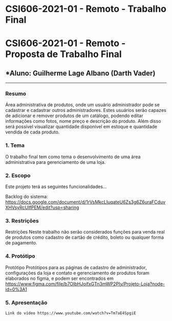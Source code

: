 # **CSI606-2021-01 - Remoto - Trabalho Final**

# **CSI606-2021-01 - Remoto - Proposta de Trabalho Final**
## *Aluno: Guilherme Lage Albano (Darth Vader)

--------------

<!-- Descrever um resumo sobre o trabalho. -->

### Resumo

  Área administrativa de produtos, onde um usuário administrador pode se cadastrar e cadastrar outros administradores. Estes usuários serão capazes de adicionar e remover produtos de um catálogo, podendo editar informações como fotos, nome preço e descrição do produto. Além disso será possível visualizar quantidade disponível em estoque e quantidade vendida de cada produto.

<!-- Apresentar o tema. -->
### 1. Tema

  O trabalho final tem como tema o desenvolvimento de uma área administrativa para gerenciamento de uma loja.

<!-- Descrever e limitar o escopo da aplicação. -->
### 2. Escopo

  Este projeto terá as seguintes funcionalidades...
  
  Backlog do sistema: https://docs.google.com/document/d/1rVsMkcLIuqateU6Zs3g6Z6uraFCduvXHVsyRcUIfPEM/edit?usp=sharing

<!-- Apresentar restrições de funcionalidades e de escopo. -->
### 3. Restrições

  Restrições Neste trabalho não serão considerados funções para venda real de produtos como cadastro de cartão de crédito, boleto ou qualquer forma de pagamento.

<!-- Construir alguns protótipos para a aplicação, disponibilizá-los no Github e descrever o que foi considerado. //-->
### 4. Protótipo

  Protótipo Protótipos para as páginas de cadastro de administrador, configurações da loja e contato e gerenciamento de produtos foram elaborados no figma, e podem ser         encontrados em https://www.figma.com/file/b7OIbHJoifxGTn3mWP2PIy/Projeto-Loja?node-id=0%3A1
  
### 5. Apresentação
    Link do vídeo https://www.youtube.com/watch?v=Tm7aE4SpgiE
